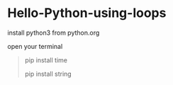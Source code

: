 # Hello-Python-using-loops

install python3 from python.org

open your terminal 
> pip install time
> 
> pip install string

